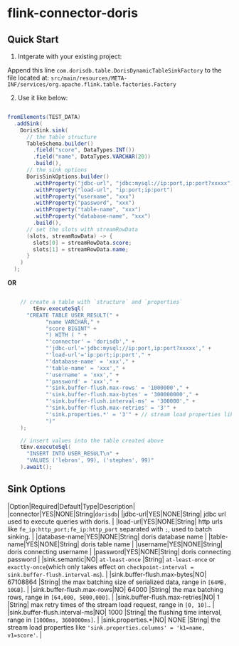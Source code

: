 # flink-connector-doris

## Quick Start

1. Intgerate with your existing project:

Append this line `com.dorisdb.table.DorisDynamicTableSinkFactory` to the file located at:
`src/main/resources/META-INF/services/org.apache.flink.table.factories.Factory`

2. Use it like below:

```java

fromElements(TEST_DATA)
  .addSink(
    DorisSink.sink(
      // the table structure
      TableSchema.builder()
        .field("score", DataTypes.INT())
        .field("name", DataTypes.VARCHAR(20))
        .build(),
      // the sink options
      DorisSinkOptions.builder()
        .withProperty("jdbc-url", "jdbc:mysql://ip:port,ip:port?xxxxx")
        .withProperty("load-url", "ip:port;ip:port")
        .withProperty("username", "xxx")
        .withProperty("password", "xxx")
        .withProperty("table-name", "xxx")
        .withProperty("database-name", "xxx")
        .build(),
      // set the slots with streamRowData
      (slots, streamRowData) -> {
        slots[0] = streamRowData.score;
        slots[1] = streamRowData.name;
      }
    )
  );

```

**OR**

```java

    // create a table with `structure` and `properties`
		tEnv.executeSql(
      "CREATE TABLE USER_RESULT(" +
			"name VARCHAR," +
			"score BIGINT" +
			") WITH ( " +
			"'connector' = 'dorisdb'," +
			"'jdbc-url'='jdbc:mysql://ip:port,ip:port?xxxxx'," +
			"'load-url'='ip:port;ip:port'," +
			"'database-name' = 'xxx'," +
			"'table-name' = 'xxx'," +
			"'username' = 'xxx'," +
			"'password' = 'xxx'," +
			"'sink.buffer-flush.max-rows' = '1000000'," +
			"'sink.buffer-flush.max-bytes' = '300000000'," +
			"'sink.buffer-flush.interval-ms' = '300000'," +
			"'sink.buffer-flush.max-retries' = '3'" +
			"'sink.properties.*' = '3'" + // stream load properties like `'sink.properties.columns' = 'k1=name, v1=score'`
			")"
    );

    // insert values into the table created above
    tEnv.executeSql(
      "INSERT INTO USER_RESULT\n" +
      "VALUES ('lebron', 99), ('stephen', 99)"
    ).await();

```

## Sink Options

|Option|Required|Default|Type|Description|
|connector|YES|NONE|String|`dorisdb`|
|jdbc-url|YES|NONE|String| jdbc url used to execute queries with doris. |
|load-url|YES|NONE|String| http urls like `fe_ip:http_port;fe_ip:http_port` separated with `;`, used to batch sinking. |
|database-name|YES|NONE|String| doris database name |
|table-name|YES|NONE|String| doris table name |
|username|YES|NONE|String| doris connecting username |
|password|YES|NONE|String| doris connecting password |
|sink.semantic|NO| `at-least-once` |String| `at-least-once` or `exactly-once`(which only takes effect on `checkpoint-interval = sink.buffer-flush.interval-ms`). |
|sink.buffer-flush.max-bytes|NO| 67108864 |String| the max batching size of serialized data, range in `[64MB, 10GB]`. |
|sink.buffer-flush.max-rows|NO| 64000 |String| the max batching rows, range in `[64,000, 5000,000]`. |
|sink.buffer-flush.max-retries|NO| 1 |String| max retry times of the stream load request, range in `[0, 10]`.. |
|sink.buffer-flush.interval-ms|NO| 1000 |String| the flushing time interval, range in `[1000ms, 3600000ms]`. |
|sink.properties.*|NO| NONE |String| the stream load properties like `'sink.properties.columns' = 'k1=name, v1=score'`. |